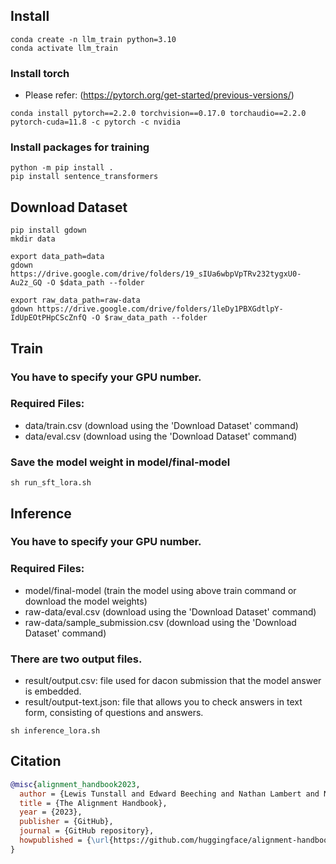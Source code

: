 ## Install
```
conda create -n llm_train python=3.10
conda activate llm_train
```

### Install torch
- Please refer: (https://pytorch.org/get-started/previous-versions/)
```
conda install pytorch==2.2.0 torchvision==0.17.0 torchaudio==2.2.0 pytorch-cuda=11.8 -c pytorch -c nvidia
```

### Install packages for training
```
python -m pip install .
pip install sentence_transformers
```

## Download Dataset
```
pip install gdown
mkdir data
```

```
export data_path=data
gdown https://drive.google.com/drive/folders/19_sIUa6wbpVpTRv232tygxU0-Au2z_GQ -O $data_path --folder

export raw_data_path=raw-data
gdown https://drive.google.com/drive/folders/1leDy1PBXGdtlpY-IdUpEOtPHpCScZnfQ -O $raw_data_path --folder
```


## Train
### You have to specify your GPU number.
### Required Files: 
- data/train.csv (download using the 'Download Dataset' command)
- data/eval.csv (download using the 'Download Dataset' command)
### Save the model weight in model/final-model
```
sh run_sft_lora.sh
```

## Inference

### You have to specify your GPU number.
### Required Files: 
- model/final-model (train the model using above train command or download the model weights)
- raw-data/eval.csv (download using the 'Download Dataset' command)
- raw-data/sample_submission.csv (download using the 'Download Dataset' command)
  
### There are two output files. 
- result/output.csv: file used for dacon submission that the model answer is embedded.
- result/output-text.json: file that allows you to check answers in text form, consisting of questions and answers.
```
sh inference_lora.sh
```

## Citation

```bibtex
@misc{alignment_handbook2023,
  author = {Lewis Tunstall and Edward Beeching and Nathan Lambert and Nazneen Rajani and Shengyi Huang and Kashif Rasul and Alexander M. Rush and Thomas Wolf},
  title = {The Alignment Handbook},
  year = {2023},
  publisher = {GitHub},
  journal = {GitHub repository},
  howpublished = {\url{https://github.com/huggingface/alignment-handbook}}
}
```
